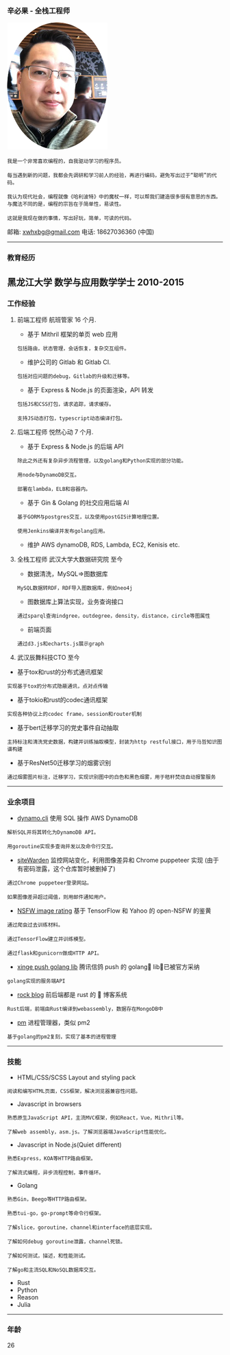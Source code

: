 ### 辛必果 - 全栈工程师

![Screenshot](avatar.png)

```
我是一个非常喜欢编程的，自我驱动学习的程序员。

每当遇到新的问题，我都会先调研和学习前人的经验，再进行编码，避免写出过于“聪明”的代码。

我认为现代社会，编程就像《哈利波特》中的魔杖一样，可以帮我们建造很多很有意思的东西。
与魔法不同的是，编程的宗旨在于简单性，易读性。

这就是我现在做的事情，写出好玩，简单，可读的代码。
```

邮箱: xwhxbg@gmail.com
电话: 18627036360 (中国)

---

### 教育经历

## 黑龙江大学 数学与应用数学学士 2010-2015

### 工作经验

1. 前端工程师 航班管家 16 个月.

   - 基于 Mithril 框架的单页 web 应用

   ```
   包括路由，状态管理，会话恢复，复杂交互组件。
   ```

   - 维护公司的 Gitlab 和 Gitlab CI.

   ```
   包括对应问题的debug，Gitlab的升级和迁移等。
   ```

   - 基于 Express & Node.js 的页面渲染，API 转发

   ```
   包括JS和CSS打包，请求追踪，请求缓存。

   支持JS动态打包，typescript动态编译打包。
   ```

2. 后端工程师 悦然心动 7 个月.

   - 基于 Express & Node.js 的后端 API

   ```
   除此之外还有复杂异步流程管理，以及golang和Python实现的部分功能。

   用node与DynamoDB交互。

   部署在lambda，ELB和容器内。
   ```

   - 基于 Gin & Golang 的社交应用后端 AI

   ```
   基于GORM与postgres交互，以及使用postGIS计算地理位置。

   使用Jenkins编译并发布golang应用。
   ```

   - 维护 AWS dynamoDB, RDS, Lambda, EC2, Kenisis etc.

3. 全栈工程师 武汉大学大数据研究院 至今

   - 数据清洗，MySQL=>图数据库

   ```
   MySQL数据转RDF，RDF导入图数据库，例如neo4j
   ```

   - 图数据库上算法实现，业务查询接口

   ```
   通过sparql查询indgree，outdegree，density，distance，circle等图属性
   ```

   - 前端页面

   ```
   通过d3.js和echarts.js展示graph
   ```
4. 武汉辰舞科技CTO 至今

  - 基于tox和rust的分布式通讯框架

  ```
  实现基于tox的分布式隐蔽通讯，点对点传输
  ```

  - 基于tokio和rust的codec通讯框架

  ```
  实现各种协议上的codec frame，session和router机制
  ```

  - 基于bert迁移学习的党史事件自动抽取 

  ```
  主持标注和清洗党史数据，构建并训练抽取模型，封装为http restful接口，用于马哲知识图谱构建
  ```

  - 基于ResNet50迁移学习的烟雾识别

  ```
  通过烟雾图片标注，迁移学习，实现识别图中的白色和黑色烟雾，用于秸秆焚烧自动报警服务
  ```
---

### 业余项目

- [dynamo.cli](https://github.com/FrontMage/dynamo.cli) 使用 SQL 操作 AWS DynamoDB

```
解析SQL并将其转化为DynamoDB API。

用goroutine实现多查询并发以及命令行交互。
```

- [siteWarden](https://github.com/FrontMage/siteWarden) 监控网站变化，利用图像差异和 Chrome puppeteer 实现 (由于有密码泄露，这个仓库暂时被删掉了)

```
通过Chrome puppeteer登录网站。

如果图像差异超过阈值，则用邮件通知用户。
```

- [NSFW image rating](http://120.78.173.99:4000/tryout) 基于 TensorFlow 和 Yahoo 的 open-NSFW 的鉴黄

```
通过爬虫过去训练材料。

通过TensorFlow建立并训练模型。

通过flask和gunicorn做成HTTP API。
```

- [xinge push golang lib](https://github.com/FrontMage/xinge) 腾讯信鸽 push 的 golang lib，已被官方采纳

```
golang实现的服务端API
```

- [rock blog](https://github.com/FrontMage/rock) 前后端都是 rust 的  博客系统

```
Rust后端，前端由Rust编译到webassembly，数据存在MongoDB中
```

- [pm](https://github.com/FrontMage/pm) 进程管理器，类似 pm2

```
基于golang的pm2复刻，实现了基本的进程管理
```

---

### 技能

- HTML/CSS/SCSS Layout and styling pack

```
阅读和编写HTML页面，CSS框架，解决浏览器兼容性问题。
```

- Javascript in browsers

```
熟悉原生JavaScript API，主流MVC框架，例如React，Vue，Mithril等。

了解web assembly，asm.js。了解浏览器端JavaScript性能优化。
```

- Javascript in Node.js(Quiet different)

```
熟悉Express，KOA等HTTP路由框架。

了解流式编程，异步流程控制，事件循环。
```

- Golang

```
熟悉Gin，Beego等HTTP路由框架。

熟悉tui-go，go-prompt等命令行框架。

了解slice，goroutine，channel和interface的底层实现。

了解如何debug goroutine泄露，channel死锁。

了解如何测试，描述，和性能测试。

了解go和主流SQL和NoSQL数据库交互。
```

- Rust
- Python
- Reason
- Julia



---

### 年龄

26
